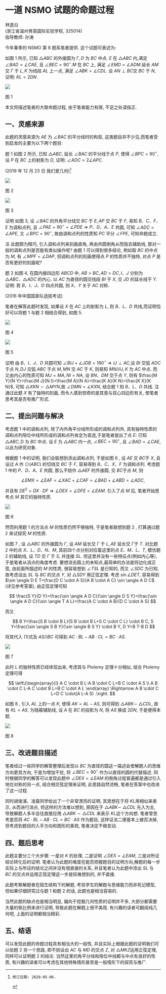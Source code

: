 # 一道 NSMO 试题的命题过程 

林逸沿<br>(浙江省温州育英国际实验学校, 325014)<br>指导教师: 孙涛

今年春季的 NSMO 第 6 题系笔者提供. 这个试题可表述为:

如图 1 所示, 已知 $\triangle A B C$ 的外接圆为 $\Gamma, D$ 为 $B C$ 中点. $E$ 在 $\triangle A B C$ 内,满足 $\angle B A D=\angle C A E$, 且 $\angle B E C=90^{\circ} . M$ 在 $B C$ 上, 满足 $\angle E M D=\angle A D M$.延长 $A M$ 交 $\Gamma$ 于 $L, K$ 为线段 $A L$ 上一点, 满足 $\angle A B K=\angle C D L$. 设 $A N \perp B C$交 $B C$ 于 $N$, 证明: $K L=2 D N$.

![](https://cdn.mathpix.com/cropped/2024_02_26_7ab1ee25731d9d6b1a9cg-1.jpg?height=411&width=420&top_left_y=1385&top_left_x=818)

图 1

本文将描述笔者的大致命题过程, 由于笔者能力有限, 不足之处请指正.

## 一、灵感来源

此题的灵感来源为 $A E$ 为 $\angle B A C$ 的平分线时的构型, 这类题目并不少见,而笔者受到启发的主要为以下两个题目:

题 1 如图 2 所示, 已知 $\triangle A B C$, 延长 $\angle B A C$ 的平分线于点 $P$, 使得 $\angle B P C=90^{\circ}$, 设 $P$ 在 $B C$ 上的射影为 $D$, 证明: $\angle A D C=2 \angle A P C$.

(2019 年 12 月 23 日 我们爱几何)[^0]

![](https://cdn.mathpix.com/cropped/2024_02_26_7ab1ee25731d9d6b1a9cg-2.jpg?height=268&width=237&top_left_y=206&top_left_x=567)

图 2

![](https://cdn.mathpix.com/cropped/2024_02_26_7ab1ee25731d9d6b1a9cg-2.jpg?height=272&width=463&top_left_y=201&top_left_x=1139)

图 3

证明 如图 3, 设 $\angle B A C$ 的外角平分线交 $B C$ 于 $E, A P$ 交 $B C$ 于 $F$, 易知 $B 、 C 、 F 、 E$ 为调和点列, 且 $\angle P A E=90^{\circ}=\angle P D E \Rightarrow P 、 D 、 A 、 E$ 共圆, 可知 $\angle A D C=\angle A P E$, 又 $\angle B P C=90^{\circ}$, 故由调和点列的性质知 $P C$ 平分 $\angle F P E$, 可知命题成立.

注 此题颇为精巧, 引入调和点列来刻画直角, 再由共圆倒角从而隐去辅助线, 那对一般的调和点列是否能有类似操作呢? 由题 1 可以得到很多结论, 例如取 $B C$ 的中点为 $M$, 有 $\angle M P F=\angle D A P$, 但调和点列的刻画使得点 $P$ 的性质并不独特, 对点 $P$ 是否有更好的刻画呢?

题 2 如图 4, 在圆内接四边形 $A B C D$ 中, $A B>B C, A D>D C, I 、 J$ 分别为 $\triangle A B C 、 \triangle A D C$ 的内心. 以 $A C$ 为直径的圆交线段 $B I$ 于 $X$, 交 $J D$ 的延长线于 $Y$. 证明: 若 $B 、 I 、 J 、 D$ 四点共圆, 则 $X 、 Y$ 关于 $A C$ 对称.

(2016 年中国国家队选拔考试)

笔者在解答此题时发现, 如果设 $X$ 在 $A C$ 上的射影为 $L$, 则 $B 、 L 、 D$ 共线,而证明恰好可以将题 1 与题 2 相结合得到, 如图 5.

![](https://cdn.mathpix.com/cropped/2024_02_26_7ab1ee25731d9d6b1a9cg-2.jpg?height=343&width=414&top_left_y=1802&top_left_x=475)

图 4

![](https://cdn.mathpix.com/cropped/2024_02_26_7ab1ee25731d9d6b1a9cg-2.jpg?height=340&width=394&top_left_y=1800&top_left_x=1182)

图 5

证明 由 $B 、 I 、 J 、 D$ 共圆可知 $\angle B I J+\angle J D B=180^{\circ} \Rightarrow I J \perp A C$,设 $B I$ 交弧 $A D C$ 于点 $N, D J$ 交弧 $A B C$ 于点 $M, M N$ 交 $A C$ 于 $K$, 则易知 $M N / / I J, K$ 为 $A C$ 中点. 而又由内心的性质可知 $M J=M A, N I=N A$, 设 $B N 、 D M$ 交于点 $Y$, 则有 $\frac{M Y}{N Y}=\frac{M J}{N I}=\frac{M A}{N A}=\frac{K A}{K N}=\frac{K X}{K N}$, 可知 $\triangle X K N \sim \triangle M Y N$,故 $\angle D M N=\angle K X N$, 结合题 1 知 $B 、 L 、 D$ 共线.
注通过此题 $X$ 有了独特的刻画, 而令人感到惊奇的是其竟与双心四边形有关, 使笔者思考其是否有推广形式.

## 二、提出问题与解决

考虑题 1 中的调和点列, 除了内外角平分线所形成的调和点列外, 具有独特性质的调和点列陪位中线所形成的调和点列肯定为首选,于是笔者提出了点 $E:$ 已知 $\triangle A B C, D$ 为 $B C$ 中点. 设 $E$ 为 $\triangle A B C$ 内一点, $\angle B E C=90^{\circ}$, 且 $\angle B A D=\angle C A E$, 以此为研究对象.

根据题 1 中的证明, 我们会联想到添出调和点列, 于是如图 6 , 设 $A E$ 交 $B C$于 $X$, 且设过 $A$ 作 $\odot(A B C)$ 的切线交 $B C$ 于 $F$, 容易得到 $B 、 C 、 X 、 F$ 为调和点列. 考虑题 1 中的 $P 、 D 、 A 、 E$ 共圆, 那么不妨作 $\triangle A E F$ 的外接圆, 交 $B C$于点 $M$, 则

$$
\angle E M X=\angle E A F=\angle X A C+\angle C A F=\angle B A D+\angle A B D=\angle A D C,
$$

并且有 $D E^{2}=D X \cdot D F \Rightarrow \angle D E X=\angle D F E=\angle E A M$. 引入了点 $M$ 后, 笔者开始思考点 $M$ 其它的独特性质.

![](https://cdn.mathpix.com/cropped/2024_02_26_7ab1ee25731d9d6b1a9cg-3.jpg?height=597&width=791&top_left_y=1386&top_left_x=632)

图 6

然而利用题 1 的方法点 $M$ 的性质仍然不够独特, 于是笔者联想到题 2 , 打算通过题 2 来试探究 $M$ 的性质.

如图 7 , 设 $\triangle A B C$ 的外接圆为 $\Gamma$, 设 $A M$ 延长交 $\Gamma$ 于 $L, A E$ 延长交 $\Gamma$于 $T$. 对比题 2 中的点 $X 、 L 、 D 、 N 、 M$, 其前四个点分别对应着这里的点 $E 、 M 、 L 、 T$, 模仿题 2 的辅助线, 设 $T D$ 交 $\Gamma$ 于 $S$, 并连接 $S L$. 但这里并没有一些特征点(例如内心等), 于是笔者从消点的角度考虑. 要想消去圆上的未知点,最简单的办法是将边化成正弦, 由前面所描述的 $M$ 的性质, 很容易想到 $\angle T S L$
是已知的, 而又 $\angle S D C$ 为已知, 故考虑设出 $S L$ 与 $B C$ 的交点 $Y$, 对 $\triangle S D Y$ 用正弦定理. 考虑 $\sin \angle D E T$, 容易得到 $\sin \angle D E T=\frac{D C \cdot A S}{A B \cdot A C} \sin \angle A D C$ (详见参考答案), 由正弦定理可知

$$
\frac{S Y}{D Y}=\frac{\sin \angle A D C}{\sin \angle D S Y}=\frac{\sin \angle A D C}{\sin \angle T A L}=\frac{A C \cdot A B}{D C \cdot A S}
$$

而又

$$
B Y=\frac{S B \cdot B L}{S B \cdot B L+S C \cdot C L} \cdot B C, S Y=\frac{\sin \angle S B Y}{\sin \angle B S Y} \cdot B Y, D Y=B T-B D
$$

将其代入 (1)式及 $A S / / B C$ 可得到 $A C \cdot B L-A B \cdot C L=B C \cdot A S$.

![](https://cdn.mathpix.com/cropped/2024_02_26_7ab1ee25731d9d6b1a9cg-4.jpg?height=471&width=422&top_left_y=844&top_left_x=817)

图 7

此时 $L$ 的独特性质已经体现出来, 考虑其与 Ptolemy 定理十分相似, 结合 Ptolemy 定理可得

$$
\left\{\begin{array}{l}
A C \cdot B L-A B \cdot C L=B C \cdot A S \\
A B \cdot C L-A C \cdot B L=B C \cdot A L
\end{array} \Rightarrow A B \cdot C L=D C \cdot(A L-A S) .\right.
$$

如图 8 , 引入 $A L$ 上的一点 $K$, 使得 $A K=A L-A S$, 则可得到 $\triangle A B K \sim$ $\triangle C D L$, 故有 $K L=A S$. 为隐蔽辅助线, 设 $A$ 在 $B C$ 的投影为 $N$, 将 $A S$ 换成 $2 D N$, 于是便得本题.

![](https://cdn.mathpix.com/cropped/2024_02_26_7ab1ee25731d9d6b1a9cg-4.jpg?height=454&width=416&top_left_y=2043&top_left_x=820)

图 8

## 三、改进题目描述

笔者经过一些同学的解答整理后发现以 $B C$ 为直径的圆这一描述会使解题人的思维方向更具方向, 于是为增加干扰, 将 $\angle B E C=90^{\circ}$ 作为以直径的圆的代替描述. 同时根据同学的解答可以发现此题中 $\angle D E X=\angle E A M$ 的倒角过程普遍都是通过引入地位对称的另一点, 结合相交弦定理来证明, 此思路自然流畅, 笔者在答案中也改进了这一过程.

同时胡俊浦、凌晨同学给出了一个非常漂亮的证明, 其思想在于将 $K L$用相似来表示, 从而进行消点, 但这样的方法难以想到, 原因在于 $\triangle A B K \backsim$ $\triangle C D L$ 先入为主, 导致解题人多半会往直接应用 $\triangle A B K \sim \triangle C D L$ 来表示 $K L$这个方向想. 笔者曾思考是否将 $A C \cdot B L-A B \cdot C L=B C \cdot A S$ 作为题目, 这样证法二便基本上被否决掉, 但考虑到题目的入手方向和图形的美观, 笔者决定不做变动.

## 四、题后思考

此题主要分三个大步骤: 一是对 $K$ 的处理, 二是证明 $\angle D E X=\angle E A M$, 三是对所证结论转化后的证明. 笔者认为此题的难度在能否把握题目的证明方向,解题的每一步实际上与所证的结论之间并没有很直接的关系, 并且笔者认为此题中添出 $S L$ 与 $B C$ 的交点并运用正弦定理这一步是较难想到的, 并不直接.

此题考察解题者在陌生结构下的解题, 考验学生的解题与思维能力而非死记模型, 但如果仔细研究过与题 1 和题 2 的话, 此题也是相当容易的.

当然此题的缺点也是相当明显, 偏向于挖掘几何性质的证明并不多, 大部分都需要大量的倒比例来进行证明, 导致此题在解题上很不美观. 有兴趣的读者可翻阅纯几何吧, 上面的证明都相当精彩.

## 五、结语

可以发现此题的命题过程具有相当大的一般性, 并且实际上根据此题的证明我们可以给题 2 另一个思路, 即不妨设出 $A C$ 与 $M D$ 的交点 $Z$, 对 $\triangle M K Z$运用正弦定理, 同样可以证明题 2 的结论. 当然这里的角平分线和陪位中线都与中点有良好的性质, 有兴趣的读者可以考虑在其他特殊情形甚至是一般情形下的探究与推广.


[^0]:    修订日期: 2020-05-06.

